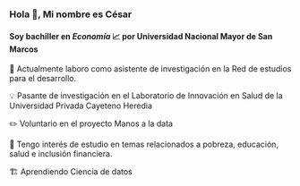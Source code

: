 ### Hola 👋, Mi nombre es César
#### Soy bachiller en *Economía* :chart_with_upwards_trend: por Universidad Nacional Mayor de San Marcos

:pushpin: Actualmente laboro como asistente de investigación en la Red de estudios para el desarrollo.

:bulb: Pasante de investigación en el Laboratorio de Innovación en Salud de la Universidad Privada Cayeteno Heredia

:pencil2: Voluntario en el proyecto Manos a la data

:memo: Tengo interés de estudio en temas relacionados a pobreza, educación, salud e inclusión financiera.

:building_construction: Aprendiendo Ciencia de datos




